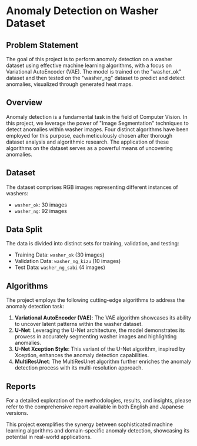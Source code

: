 # Anomaly Detection on Washer Dataset

## Problem Statement
The goal of this project is to perform anomaly detection on a washer dataset using effective machine learning algorithms, with a focus on Variational AutoEncoder (VAE). The model is trained on the "washer_ok" dataset and then tested on the "washer_ng" dataset to predict and detect anomalies, visualized through generated heat maps.

## Overview
Anomaly detection is a fundamental task in the field of Computer Vision. In this project, we leverage the power of "Image Segmentation" techniques to detect anomalies within washer images. Four distinct algorithms have been employed for this purpose, each meticulously chosen after thorough dataset analysis and algorithmic research. The application of these algorithms on the dataset serves as a powerful means of uncovering anomalies.

## Dataset
The dataset comprises RGB images representing different instances of washers:
- `washer_ok`: 30 images
- `washer_ng`: 92 images

## Data Split
The data is divided into distinct sets for training, validation, and testing:
- Training Data: `washer_ok` (30 images)
- Validation Data: `washer_ng_kizu` (10 images)
- Test Data: `washer_ng_sabi` (4 images)

## Algorithms
The project employs the following cutting-edge algorithms to address the anomaly detection task:

1. **Variational AutoEncoder (VAE)**: The VAE algorithm showcases its ability to uncover latent patterns within the washer dataset.
2. **U-Net**: Leveraging the U-Net architecture, the model demonstrates its prowess in accurately segmenting washer images and highlighting anomalies.
3. **U-Net Xception Style**: This variant of the U-Net algorithm, inspired by Xception, enhances the anomaly detection capabilities.
4. **MultiResUnet**: The MultiResUnet algorithm further enriches the anomaly detection process with its multi-resolution approach.

## Reports

For a detailed exploration of the methodologies, results, and insights, please refer to the comprehensive report available in both English and Japanese versions.

This project exemplifies the synergy between sophisticated machine learning algorithms and domain-specific anomaly detection, showcasing its potential in real-world applications.
